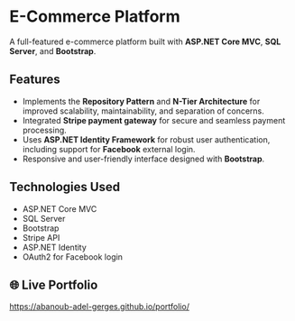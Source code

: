 # E-Commerce Platform

A full-featured e-commerce platform built with **ASP.NET Core MVC**, **SQL Server**, and **Bootstrap**.

## Features

- Implements the **Repository Pattern** and **N-Tier Architecture** for improved scalability, maintainability, and separation of concerns.
- Integrated **Stripe payment gateway** for secure and seamless payment processing.
- Uses **ASP.NET Identity Framework** for robust user authentication, including support for **Facebook** external login.
- Responsive and user-friendly interface designed with **Bootstrap**.

## Technologies Used

- ASP.NET Core MVC
- SQL Server
- Bootstrap
- Stripe API
- ASP.NET Identity
- OAuth2 for Facebook login

## 🌐 Live Portfolio
https://abanoub-adel-gerges.github.io/portfolio/
